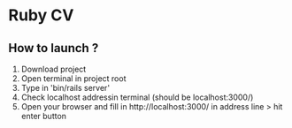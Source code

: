 # Ruby CV

## How to launch ?

1. Download project
2. Open terminal in project root 
3. Type in 'bin/rails server'
4. Check localhost addressin terminal (should be localhost:3000/)
5. Open your browser and fill in http://localhost:3000/ in address line > hit enter button

